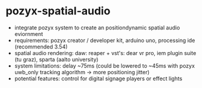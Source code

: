 # pozyx-spatial-audio

- integrate pozyx system to create an positiondynamic spatial audio eviornment
- requirements: pozyx creator / developer kit, arduino uno, processing ide (recommended 3.54)
- spatial audio rendering: daw: reaper + vst's: dear vr pro, iem plugin suite (tu graz), sparta (aalto university)
- system limitations: delay ~75ms (could be lowered to ~45ms with pozyx uwb_only tracking algorithm -> more positioning jitter)
- potential features: control for digital signage players or effect lights
